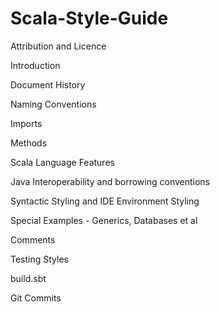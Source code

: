 # Scala-Style-Guide

Attribution and Licence

Introduction

Document History

Naming Conventions

Imports

Methods

Scala Language Features

Java Interoperability and borrowing conventions

Syntactic Styling and IDE Environment Styling

Special Examples - Generics, Databases et al

Comments

Testing Styles

build.sbt


Git Commits
